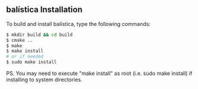 balística Installation
---

To build and install balística, type the following commands:

```bash
$ mkdir build && cd build
$ cmake ..
$ make
$ make install
# or if needed
$ sudo make install
```

PS. You may need to execute "make install" as root (i.e. sudo make install)
  if installing to system directories.

